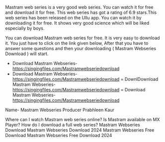 Mastram web series is a very good web series. You can watch it for free and download it for free. 
This web series has got a rating of 6.9 stars.This web series has been released on the Ullu app.
You can watch it by downloading it for free. It shows very good science which will be liked especially by boys. 

You can download Mastram web series for free. It is very easy to download it. You just have to click on the link given below, 
After that you have to answer some questions and then your downloading ( Mastram Webseries Download ) will start.


- Download Mastram Webseries-https://singingfiles.com/Mastramwebseriedownload
- Download Mastram Webseries-https://singingfiles.com/Mastramwebseriedownload
= DownlDownload Mastram Webseries-https://singingfiles.com/Mastramwebseriedownload
= Download Mastram Webseries-https://singingfiles.com/Mastramwebseriedownload

Name- Mastram Webseries
Producer	Prabhleen Kaur


Where can I watch Mastram web series online?
Is Mastram available on MX Player?
How do I download a full web series?
Mastram Webseries Download
Mastram Webseries Download 2024
Mastram Webseries Free Download
Mastram Webseries Free Download 2024















